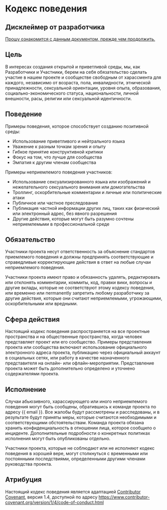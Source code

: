 # Кодекс поведения

## Дисклеймер от разработчика
[Прошу ознакомится с данным документом, прежде чем продолжить.][nd]

## Цель

В интересах создания открытой и приветливой среды, мы, как Разработчики и
Участники, берем на себя обязательство сделать участие в нашем проекте
и сообществе свободным от харассмента для каждого, независимо от возраста,
пола, инвалидности, этнической принадлежности, сексуальной ориентации,
уровня опыта, образования, социально-экономического статуса, национальности,
личной внешности, расы, религии или сексуальной идентичности.

## Поведение

Примеры поведения, которое способствует созданию позитивной среды:

* Использование приветливого и нейтрального языка
* Уважение к разным точкам зрения и опыту
* Гибкое принятие конструктивной критики
* Фокус на том, что лучше для сообщества
* Эмпатия к другим членам сообщества

Примеры неприемлемого поведения участников:

* Использование сексуализированного языка или изображений и нежелательного
  сексуального внимания или домогательства
* Троллинг, оскорбительные комментарии и личные или политические атаки
* Публичное или частное преследование
* Публикация частной информации других лиц, таких как физический или
  электронный адрес, без явного разрешения
* Другие действия, которые могут быть разумно сочтены неприемлемыми в
  профессиональной среде

## Обязательство

Участники проекта несут ответственность за объяснение стандартов
приемлемого поведения и должны предпринять соответствующие и справедливые
корректирующие действия в ответ на любые случаи неприемлемого поведения.

Участники проекта имеют право и обязанность удалять, редактировать или
отклонять комментарии, коммиты, код, правки вики, вопросы и другие
вклады, которые не соответствуют этому кодексу поведения, или временно или
пermanently запретить любому разработчику за другие действия, которые они
считают неприемлемыми, угрожающими, оскорбительными или вредными.

## Сфера действия

Настоящий кодекс поведения распространяется на все проектные пространства
и на общественные пространства, когда человек представляет проект или
его сообщество. Примеры представления проекта или сообщества включают
использование официального электронного адреса проекта, публикацию через
официальный аккаунт в социальных сетях, или работу в качестве назначенного
представителя на онлайн- или офлайн-мероприятии. Представление проекта может
быть дополнительно определено и уточнено содержателями проекта.

## Исполнение

Случаи абьюзивного, харассирующего или иного неприемлемого поведения могут
быть сообщены, обратившись к команде проекта по адресу {{ email }}.
Все жалобы будут рассмотрены и расследованы, и в результате будут приняты
меры, которые считаются необходимыми и соответствующими обстоятельствам.
Команда проекта обязана хранить конфиденциальность в отношении лица, которое
сообщило о инциденте. Дополнительные подробности о конкретных политиках
исполнения могут быть опубликованы отдельно.

Участники проекта, которые не соблюдают или не исполняют кодекс поведения в
хорошей вере, могут столкнуться с временными или постоянными последствиями,
определенными другими членами руководства проекта.

## Атрибуция

Настоящий кодекс поведения является адаптацией [Contributor Covenant][CC],
версия 1.4, доступной по адресу https://www.contributor-covenant.org/version/1/4/code-of-conduct.html

[CC]: https://www.contributor-covenant.org
[nd]: https://nekkit.xyz/disclaimer